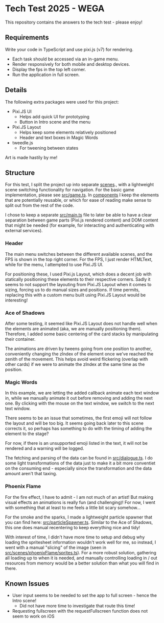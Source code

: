 # Tech Test 2025 - WEGA

This repository contains the answers to the tech test - please enjoy!

## Requirements

Write your code in TypeScript and use pixi.js (v7) for rendering.

* Each task should be accessed via an in-game menu.
* Render responsively for both mobile and desktop devices.
* Display the fps in the top left corner.
* Run the application in full screen.

## Details

The following extra packages were used for this project:

* Pixi.JS UI
  * Helps add quick UI for prototyping
  * Button in Intro scene and the menu
* Pixi.JS Layout
  * Helps keep some elements relatively positioned
  * Header and text boxes in Magic Words
* tweedle.js
  * For tweening between states

Art is made hastily by me!

## Structure

For this test, I split the project up into separate [scenes](src/scenes)., with a lightweight scene switching functionality for navigation. For the basic game implementation, please see [src/game.ts](src/game.ts). In [components](src/components) I keep the elements that are potentially reusable, or which for ease of reading make sense to split out from the rest of the code. 

I chose to keep a separate [src/main.ts](src/main.ts) file to later be able to have a clear separation between game parts (Pixi.js rendered content) and DOM content that might be needed (for example, for interacting and authenticating with external services).

### Header

The main menu switches between the different available scenes, and the FPS is shown in the top right corner. For the FPS, I just render HTMLText, while for the menu, I attempted to use Pixi.JS UI.

For positioning these, I used Pixi.js Layout, which does a decent job with statically positioning these elements to their respective corners. Sadly it seems to not support the layouting from Pixi.JS Layout when it comes to sizing, forcing us to do manual sizes and positions. If time permits, replacing this with a custom menu built using Pixi.JS Layout would be interesting!

### Ace of Shadows

After some testing, it seemed like Pixi.JS Layout does not handle well when the elements are animated (aka, we are manually positioning them). Therefore, I added some basic centering of the card stacks by manipulating their container.

The animations are driven by tweens going from one position to another, conveniently changing the zIndex of the element once we've reached the zenith of the movement. This helps avoid weird flickering (overlap with other cards) if we were to animate the zIndex at the same time as the position.

### Magic Words

In this example, we are letting the added callback animate each text window in, while we manually animate it out before removing and adding the next one. By clicking with the mouse on the text window, we switch to the next text window.

There seems to be an issue that sometimes, the first emoji will not follow the layout and will be too big. It seems going back later to this scene corrects it, so perhaps has something to do with the timing of adding the element to the stage?

For now, if there is an unsupported emoji listed in the text, it will not be rendered and a warning will be logged.

The fetching and parsing of the data can be found in [src/dialogue.ts](src/dialogue.ts). I do some light transformations of the data just to make it a bit more conventiet on the consuming end - especially since the transformation and the data amount aren't that taxing.

### Phoenix Flame

For the fire effect, I have to admit - I am not much of an artist! But making visual effects an animations is really fun (and challenging)! For now, I went with something that at least to me feels a little bit scary somehow...

For the smoke and the sparks, I made a lightweight particle spawner that you can find here: [src/particleSpawner.ts](src/particleSpawner.ts). Similar to the Ace of Shadows, this one does manual recentering to keep everything nice and tidy!

With interest of time, I didn't have more time to setup and debug why loading the spritesheet information wouldn't work well for me, so instead, I went with a manual "slicing" of the image (seen in [src/scenes/phoenixFlame/sprites.ts](src/scenes/phoenixFlame/sprites.ts)). For a more robust solution, gathering all loading up to when it is needed, and manually controlling loading in / out resources from memory would be a better solution than what you will find in there.


## Known Issues

* User input seems to be needed to set the app to full screen - hence the Intro scene!
  * Did not have more time to investigate that route this time!
* Requesting fullscreen with the requestFullscreen function does not seem to work on iOS
